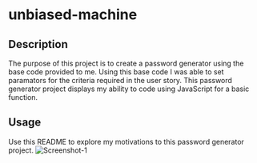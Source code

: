 # unbiased-machine

## Description


The purpose of this project is to create a password generator using the base code provided to me. Using this base code I was able to set paramators for the criteria required in the user story. This password generator project displays my ability to code using JavaScript for a basic function.


## Usage

Use this README to explore my motivations to this password generator project. 
![Screenshot-1](https://user-images.githubusercontent.com/112971337/190717400-b8f1df1f-eb89-427b-88ea-847c18d46f6b.png)
